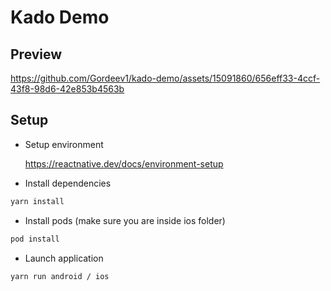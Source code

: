 # Kado Demo

## Preview



https://github.com/Gordeev1/kado-demo/assets/15091860/656eff33-4ccf-43f8-98d6-42e853b4563b



## Setup

-   Setup environment

    https://reactnative.dev/docs/environment-setup

-   Install dependencies

```sh
yarn install
```

-   Install pods (make sure you are inside ios folder)

```sh
pod install
```

-   Launch application

```sh
yarn run android / ios
```

